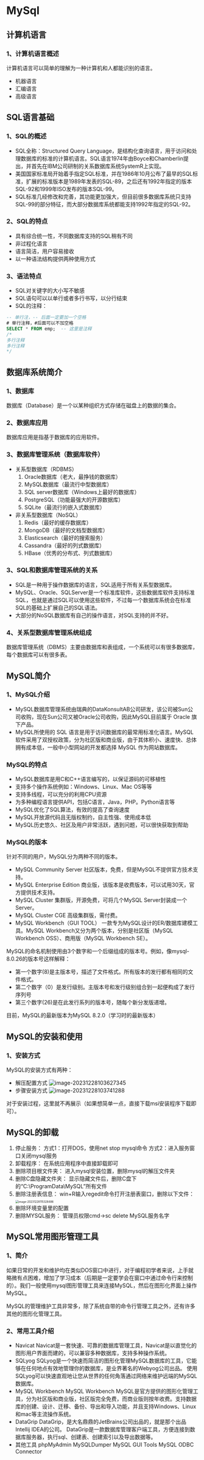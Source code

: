 # MySql

## 计算机语言

### 1、计算机语言概述

计算机语言可以简单的理解为一种计算机和人都能识别的语言。

- 机器语言
- 汇编语言
- 高级语言

## SQL语言基础

### 1、SQL的概述

- SQL全称：Structured Query Language，是结构化查询语言，用于访问和处理数据库的标准的计算机语言。SQL语言1974年由Boyce和Chamberlin提出，并首先在IBM公司研制的关系数据库系统SystemR上实现。
- 美国国家标准局开始着手指定SQL标准，并在1986年10月公布了最早的SQL标准，扩展的标准版本是1989年发表的SQL-89，之后还有1992年指定的版本SQL-92和1999年ISO发布的版本SQL-99。
- SQL标准几经修改和完善，其功能更加强大，但目前很多数据库系统只支持SQL-99的部分特征，而大部分数据库系统都能支持1992年指定的SQL-92。

### 2、SQL的特点

- 具有综合统一性，不同数据库支持的SQL稍有不同
- 非过程化语言
- 语言简洁，用户容易接收
- 以一种语法结构提供两种使用方式

### 3、语法特点

- SQL对关键字的大小写不敏感
- SQL语句可以以单行或者多行书写，以分行结束
- SQL的注释：

```sql
-- 单行注，-- 后面一定要加一个空格
# 单行注释，#后面可以不加空格
SELECT * FROM emp;	-- 这里是注释
/*
多行注释
多行注释
*/
```

## 数据库系统简介

###  1、数据库

数据库（Database）是一个以某种组织方式存储在磁盘上的数据的集合。

### 2、数据库应用

数据库应用是指基于数据库的应用软件。

### 3、数据库管理系统（数据库软件）

- 关系型数据库（RDBMS）
  1. Oracle数据库（老大，最挣钱的数据库）
  2. MySQL数据库（最流行中型数据库）
  3. SQL server数据库（Windows上最好的数据库）
  4. PostgreSQL（功能最强大的开源数据库）
  5. SQLite（最流行的嵌入式数据库）
- 非关系型数据库（NoSQL）
  1. Redis（最好的缓存数据库）
  2. MongoDB（最好的文档型数据库）
  3. Elasticsearch（最好的搜索服务）
  4. Cassandra（最好的列式数据库）
  5. HBase（优秀的分布式、列式数据库）

### 3、SQL和数据库管理系统的关系

- SQL是一种用于操作数据库的语言，SQL适用于所有关系型数据库。
- MySQL、Oracle、SQLServer是一个标准库软件，这些数据库软件支持标准SQL，也就是通过SQL可以使用这些软件，不过每一个数据库系统会在标准SQL的基础上扩展自己的SQL语法。
- 大部分的NoSQL数据库有自己的操作语言，对SQL支持的并不好。

### 4、关系型数据库管理系统组成

数据库管理系统（DBMS）主要由数据库和表组成，一个系统可以有很多数据库，每个数据库可以有很多表。

## MySQL简介

### 1、MySQL介绍

- MySQL数据库管理系统由瑞典的DataKonsultAB公司研发，该公司被Sun公司收购，现在Sun公司又被Oracle公司收购，因此MySQL目前属于 Oracle 旗下产品。
- MySQL所使用的 SQL 语言是用于访问数据库的最常用标准化语言。MySQL 软件采用了双授权政策，分为社区版和商业版，由于其体积小、速度快、总体拥有成本低，一般中小型网站的开发都选择 MySQL 作为网站数据库。

### MySQL的特点

- MySQL数据库是用C和C++语言编写的，以保证源码的可移植性
- 支持多个操作系统例如：Windows、Linux、Mac OS等等
- 支持多线程，可以充分的利用CPU资源
- 为多种编程语言提供API，包括C语言，Java，PHP。Python语言等
- MySQL优化了SQL算法，有效的提高了查询速度
- MySQL开放源代码且无版权制约，自主性强、使用成本低
- MySQL历史悠久、社区及用户非常活跃，遇到问题，可以很快获取到帮助

### MySQL的版本

针对不同的用户，MySQL分为两种不同的版本。

- MySQL Community Server
  社区版本，免费，但是MySQL不提供官方技术支持。
- MySQL Enterprise Edition
  商业版，该版本是收费版本，可以试用30天，官方提供技术支持。
- MySQL Cluster
  集群版，开源免费，可将几个MySQL Server封装成一个Server。
- MySQL Cluster CGE
  高级集群版，需付费。
- MySQL Workbench（GUI TOOL）
  一款专为MySQL设计的ER/数据库建模工具。MySQL Workbench又分为两个版本，分别是社区版（MySQL Workbench OSS）、商用版（MySQL Workbench SE）。

MySQL的命名机制使用由3个数字和一个后缀组成的版本号。例如，像mysql-8.0.26的版本号这样解释：

- 第一个数字(8)是主版本号，描述了文件格式。所有版本的发行都有相同的文件格式。
- 第二个数字（0）是发行级别。主版本号和发行级别组合到一起便构成了发行序列号
- 第三个数字(26)是在此发行系列的版本号，随每个新分发版递增。

目前，MySQL的最新版本为MySQL 8.2.0（学习时的最新版本）

## MySQL的安装和使用

### 1、安装方式

MySQL的安装方式有两种：

- 解压配置方式
  ![image-20231228103627345](photo/image-20231228103627345.png)
- 步骤安装方式
  ![image-20231228103741288](photo/image-20231228103741288.png)

对于安装过程，这里就不再展示（如果想简单一点，直接下载msi安装程序下载即可）。

## MySQL的卸载

1. 停止服务：
   方式1：打开DOS，使用net stop mysql命令
   方式2：进入服务窗口关闭mysql服务
2. 卸载程序：
   在系统应用程序中直接卸载即可
3. 删除项目根文件夹：
   进入mysql安装位置，删除mysql的解压文件夹
4. 删除C盘隐藏文件夹：
   显示隐藏文件后，删除C盘下的“C:\ProgramData\MySQL”所有文件
5. 删除注册表信息：
   win+R输入regedit命令打开注册表窗口，删除以下文件：
   <img src="photo/image-20231228115328486.png" alt="image-20231228115328486" style="zoom:50%;" />
6. 删除环境变量里的配置
7. 删除MYSQL服务：
   管理员权限cmd->sc delete MySQL服务名字

## MySQL常用图形管理工具

### 1、简介

如果日常的开发和维护均在类似DOS窗口中进行，对于编程初学者来说，上手就略微有点困难，增加了学习成本（后期是一定要学会在窗口中通过命令行来控制的）。我们一般使用mysql图形管理工具来连接MySQL，然后在图形化界面上操作MySQL。

MySQL的管理维护工具非常多，除了系统自带的命令行管理工具之外，还有许多其他的图形化管理工具。

### 2、常用工具介绍

- Navicat
  Navicat是一套快速、可靠的数据库管理工具，Navicat是以直觉化的图形用户界面而建的，可以兼容多种数据库，支持多种操作系统。
- SQLyog
  SQLyog是一个快速而简洁的图形化管理MySQL数据库的工具，它能够在任何地点有效地管理你的数据库，是业界著名的Webyog公司出品。
  使用SQLyog可以快速直观地让您从世界的任何角落通过网络来维护远端的MySQL数据库。
- MySQL Workbench
  MySQL Workbench MySQL是官方提供的图形化管理工具，分为社区版和商业版，社区版完全免费，而商业版则按年收费。支持数据库的创建、设计、迁移、备份、导出和导入功能，并且支持Windows、Linux和mac等主流操作系统。
- DataGrip
  DataGrip，是大名鼎鼎的JetBrains公司出品的，就是那个出品Intellij IDEA的公司。
  DataGrip是一款数据库管理客户端工具，方便连接到数据库服务器，执行sql、创建表、创建索引以及导出数据等。
- 其他工具
  phpMyAdmin
  MySQLDumper
  MySQL GUI Tools
  MySQL ODBC Connector
